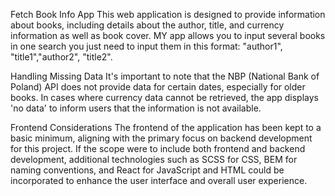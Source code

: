 Fetch Book Info App
This web application is designed to provide information about books, including details about the author, title, and currency information as well as book cover. MY app allows you to input several books in one search you just need to input them in this format:
"author1", "title1","author2", "title2".

Handling Missing Data
It's important to note that the NBP (National Bank of Poland) API does not provide data for certain dates, especially for older books. In cases where currency data cannot be retrieved, the app displays 'no data' to inform users that the information is not available.

Frontend Considerations
The frontend of the application has been kept to a basic minimum, aligning with the primary focus on backend development for this project. If the scope were to include both frontend and backend development, additional technologies such as SCSS for CSS, BEM for naming conventions, and React for JavaScript and HTML could be incorporated to enhance the user interface and overall user experience.